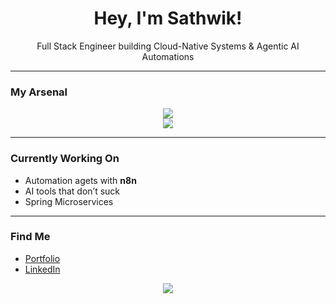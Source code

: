 <h1 align="center">Hey, I'm Sathwik!</h1>
<p align="center">Full Stack Engineer building Cloud-Native Systems & Agentic AI Automations</p>

---

### My Arsenal

<p align="center">
  <img src="https://skillicons.dev/icons?i=spring,fastapi,aws,react,nextjs,tailwind,mysql,postgres,mongodb&theme=dark" />
  <br />
  <img src="https://skillicons.dev/icons?i=java,python,typescript,docker,github,postman,git&theme=dark" />
</p>


---

### Currently Working On
- Automation agets with **n8n**
- AI tools that don’t suck
- Spring Microservices

---

### Find Me
- [Portfolio](https://sathwiky.dev)
- [LinkedIn](https://linkedin.com/in/sathwik-yellapragada)

<p align="center">
  <img src="https://github-readme-stats.vercel.app/api?username=sathwik-y&show_icons=true&theme=dark" />
</p>
